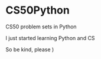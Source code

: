 # CS50Python
CS50 problem sets in Python

I just started learning Python and CS

So be kind, please )
